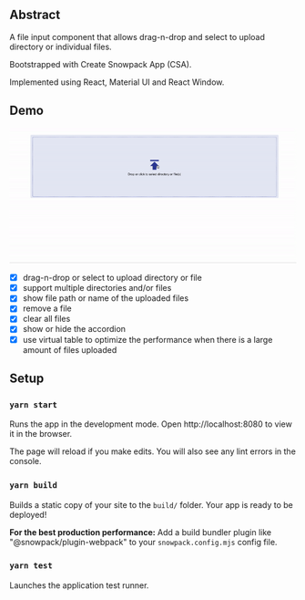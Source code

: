 ## Abstract

A file input component that allows drag-n-drop and select to upload directory or individual files.

Bootstrapped with Create Snowpack App (CSA). 

Implemented using React, Material UI and React Window.

## Demo
<img src="https://github.com/marukosy124/file-input/blob/master/fileinput_demo.gif">

- [x] drag-n-drop or select to upload directory or file
- [x] support multiple directories and/or files
- [x] show file path or name of the uploaded files
- [x] remove a file
- [x] clear all files
- [x] show or hide the accordion
- [x] use virtual table to optimize the performance when there is a large amount of files uploaded

## Setup

### `yarn start`
Runs the app in the development mode.
Open http://localhost:8080 to view it in the browser.

The page will reload if you make edits.
You will also see any lint errors in the console.

### `yarn build`
Builds a static copy of your site to the `build/` folder.
Your app is ready to be deployed!

**For the best production performance:** Add a build bundler plugin like "@snowpack/plugin-webpack" to your `snowpack.config.mjs` config file.

### `yarn test`
Launches the application test runner.

